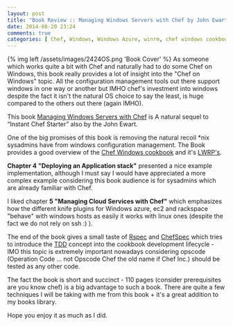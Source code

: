 ```yaml
---
layout: post
title: "Book Review :: Managing Windows Servers with Chef by John Ewart"
date: 2014-08-20 23:24
comments: true
categories: [ Chef, Windows, Windows Azure, winrm, chef windows cookbook, Packt Publishing, John Ewart ] 
---
```

{% img left /assets/images/2424OS.png 'Book Cover' %} As someone which works quite a bit with Chef and naturally had to do some Chef on Windows, this book really provides a lot of insight into the "Chef on Windows" topic. All the configuration management tools out there support windows in one way or another but IMHO chef's investment into windows despite the fact it isn't the natural OS choice to say the least, is huge compared to the others out there (again IMHO).

This book [Managing Windows Servers with Chef](https://www.packtpub.com/networking-and-servers/managing-windows-servers-chef) is A natural sequel to “Instant Chef Starter” also by the John Ewart.

One of the big promises of this book is removing the natural recoil *nix sysadmins have from windows configuration management.
The Book provides a good overview of the [Chef Windows cookbook](https://github.com/opscode-cookbooks/windows) and it's [LWRP's](http://docs.getchef.com/lwrp_windows.html).

__Chapter 4 "Deploying an Application stack"__ presented a nice example implementation, although I must say I would have appreciated a more complex example considering this book audience is for sysadmins which are already familiar with Chef.

I liked chapter __5 "Managing Cloud Services with Chef"__ which emphasizes how the different knife plugins for Windows azure, ec2 and rackspace "behave" with windows hosts as easily it works with linux ones (despite the fact we do not rely on ssh :) ).

The end of the book gives a small taste of [Rspec](http://rspec.info/) and [ChefSpec](http://docs.getchef.com/chefspec.html) which tries to introduce the [TDD](http://en.wikipedia.org/wiki/Test-driven_development) concept into the cookbook development lifecycle - IMO this topic is extremely important nowadays considering opscode (Operation Code ... not Opscode Chef the old name if Chef Inc.) should be tested as any other code.

The fact the book is short and succinct - 110 pages (consider prerequisites are you know chef) is a big advantage to such a book.
There are quite a few techniques I will be taking with me from this book + it's a great addition to my books library.

Hope you enjoy it as much as I did.


